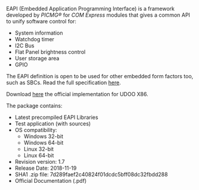 EAPI (Embedded Application Programming Interface) is a framework
developed by *PICMG®* for *COM Express* modules that gives a common API to unify
software control for:
- System information
- Watchdog timer
- I2C Bus
- Flat Panel brightness control
- User storage area
- GPIO

The EAPI definition is open to be used for other embedded form factors too,
such as SBCs. Read the full specification [here][specs].

Download [here][dleapi] the official implementation for UDOO X86.

The package contains:
* Latest precompiled EAPI Libraries
* Test application (with sources)
* OS compatibility:
  * Windows 32-bit
  * Windows 64-bit
  * Linux 32-bit
  * Linux 64-bit
* Revision version: 1.7
* Release Date:  2018-11-19
* SHA1 .zip file: 7d289faef2c40824f01dcdc5bff08dc32fbdd288
* Official Documentation (.pdf)

[specs]: https://www.picmg.org/wp-content/uploads/COM_EAPI_R1_0.pdf
[dleapi]: https://udoo.org/download/files/UDOO_X86/tools/EAPI_1_20_18_RC3_Build_1373_2018_11_20.zip
